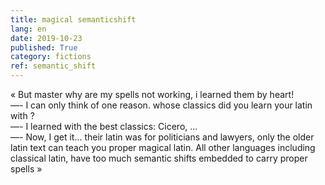 ```yaml
---
title: magical semanticshift 
lang: en
date: 2019-10-23
published: True
category: fictions
ref: semantic_shift
---   
```


« But master why are my spells not working, i learned them by heart!     
—- I can only think of one reason. whose classics did you learn your latin with ?    
—- I learned with the best classics: Cicero, ...    
—- Now, I get it... their latin was for politicians and lawyers, only the older latin text can teach you proper magical latin. All other languages including classical latin, have too much semantic shifts embedded to carry proper spells »